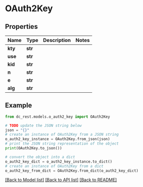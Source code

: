 # OAuth2Key


## Properties

Name | Type | Description | Notes
------------ | ------------- | ------------- | -------------
**kty** | **str** |  | 
**use** | **str** |  | 
**kid** | **str** |  | 
**n** | **str** |  | 
**e** | **str** |  | 
**alg** | **str** |  | 

## Example

```python
from dc_rest.models.o_auth2_key import OAuth2Key

# TODO update the JSON string below
json = "{}"
# create an instance of OAuth2Key from a JSON string
o_auth2_key_instance = OAuth2Key.from_json(json)
# print the JSON string representation of the object
print(OAuth2Key.to_json())

# convert the object into a dict
o_auth2_key_dict = o_auth2_key_instance.to_dict()
# create an instance of OAuth2Key from a dict
o_auth2_key_from_dict = OAuth2Key.from_dict(o_auth2_key_dict)
```
[[Back to Model list]](../README.md#documentation-for-models) [[Back to API list]](../README.md#documentation-for-api-endpoints) [[Back to README]](../README.md)


